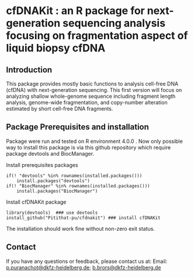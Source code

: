 # cfDNAKit : an R package for next-generation sequencing analysis focusing on fragmentation aspect of liquid biopsy cfDNA 

## Introduction

This package provides mostly basic functions to analysis cell-free DNA (cfDNA) with next-generation sequencing. This first version will focus on analyzing shallow whole-genome sequence including fragment length analysis, genome-wide fragmentation, and copy-number alteration estimated by short cell-free DNA fragments.

## Package Prerequisites and installation
Package were run and tested on R environment 4.0.0 .
Now only possible way to install this package is via this github repository which require package devtools and BiocManager.

Install prerequisites packages
```
if(! "devtools" %in% rownames(installed.packages()))
	install.packages("devtools")
if(! "BiocManager" %in% rownames(installed.packages()))
	install.packages("BiocManager")
```
Install cfDNAKit package
```
library(devtools)  ### use devtools
install_github("Pitithat-pu/cfdnakit") ### install cfDNAKit 
```
The installation should work fine without non-zero exit status.
## Contact
If you have any questions or feedback, please contact us at:
Email: p.puranachot@dkfz-heidelberg.de; b.brors@dkfz-heidelberg.de
